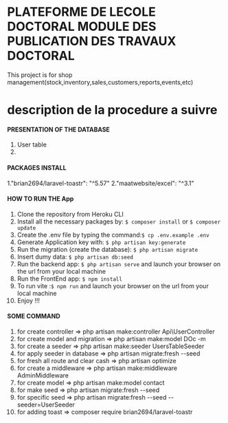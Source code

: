 # PLATEFORME DE LECOLE DOCTORAL MODULE DES PUBLICATION DES TRAVAUX DOCTORAL
 This project is for shop management(stock,inventory,sales,customers,reports,events,etc)
 
# description de la procedure a suivre
#### PRESENTATION OF THE DATABASE
1. User table
2. 

#### PACKAGES INSTALL
1."brian2694/laravel-toastr": "^5.57"
2."maatwebsite/excel": "^3.1"

#### HOW TO RUN THE App
1. Clone the repository from Heroku CLI
2. Install all the necessary packages by: `$ composer install` or `$ composer update `
3. Create the .env file by typing the command:`$ cp .env.example .env`
4. Generate Application key with: `$ php artisan key:generate`
5. Run the migration (create the database): `$ php artisan migrate`
6. Insert dumy data: `$ php artisan db:seed`
7. Run the backend  app: `$ php artisan serve` and launch your browser on the url from your local machine
8. Run the FrontEnd  app: `$ npm install` 
8. To run vite :`$ npm run`  and launch your browser on the url from your local machine
9. Enjoy !!!


#### SOME COMMAND
1. for create controller => php artisan make:controller Api\UserController
2. for create model and migration => php artisan make:model DOc -m
3. for create a seeder => php artisan make:seeder UsersTableSeeder
4. for apply seeder in database => php artisan migrate:fresh --seed
5. for fresh all route and clear cash => php artisan optimize
6. for create a middleware => php artisan make:middleware AdminMiddleware
7. for create model => php artisan make:model contact
8. for make seed => php artisan migrate:fresh --seed
9. for specific seed => php artisan migrate:fresh --seed --seeder=UserSeeder
10. for adding toast => composer require brian2694/laravel-toastr


    